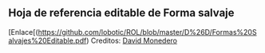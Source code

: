 ## Hoja de referencia editable de Forma salvaje
[Enlace[(https://github.com/lobotic/ROL/blob/master/D%26D/Formas%20Salvajes%20Editable.pdf)
Creditos: [David Monedero](http://www.davidmonedero.com/blog/hoja-de-referencia-forma-salvaje/)
